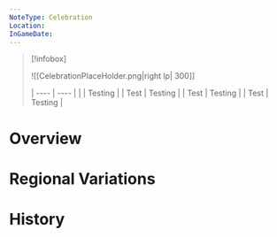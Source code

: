 ```yaml
---
NoteType: Celebration
Location: 
InGameDate:
---
```


> [!infobox]
> 
> ![[CelebrationPlaceHolder.png|right lp| 300]]
> 
> | ---- | ---- |
> |  | Testing |
> | Test | Testing |
> | Test | Testing |
> | Test | Testing |

# Overview

# Regional Variations

# History

 
